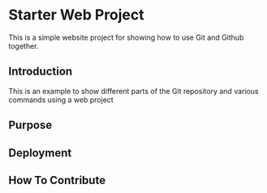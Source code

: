 # Starter Web Project

This is a simple website project for showing how to use Git and Github together.

## Introduction

This is an example to show different parts of the Git repository and various commands using a web project

## Purpose

## Deployment

## How To Contribute
